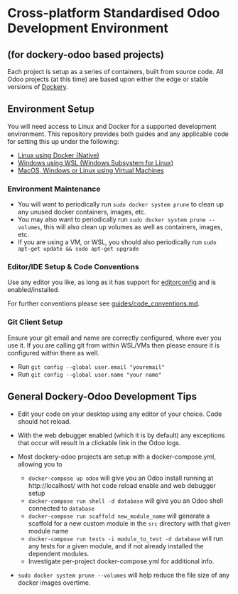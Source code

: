 # Cross-platform Standardised Odoo Development Environment
## (for dockery-odoo based projects)

Each project is setup as a series of containers, built from source code.
All Odoo projects (at this time) are based upon either the edge or stable versions of [Dockery](https://xoe-labs.github.io/dockery-odoo/).

## Environment Setup
You will need access to Linux and Docker for a supported development environment.
This repository provides both guides and any applicable code for setting this up under the following:

  * [Linux using Docker (Native)](guides/linux_native.md)
  * [Windows using WSL (Windows Subsystem for Linux)](guides/windows_subsystem_for_linux.md)
  * [MacOS, Windows or Linux using Virtual Machines](guides/virtual_machine_using_vagrant.md)

### Environment Maintenance
  
  * You will want to periodically run `sudo docker system prune` to clean up any unused docker containers, images, etc.
  * You may also want to periodically run `sudo docker system prune --volumes`, this will also clean up volumes as well as containers, images, etc.
  * If you are using a VM, or WSL, you should also periodically run `sudo apt-get update && sudo apt-get upgrade`

### Editor/IDE Setup & Code Conventions
Use any editor you like, as long as it has support for [editorconfig](https://editorconfig.org/) and is enabled/installed.

For further conventions please see [guides/code_conventions.md](guides/code_conventions.md).

### Git Client Setup
Ensure your git email and name are correctly configured, where ever you use it. If you are calling git from within WSL/VMs then please ensure it is configured within there as well.

 * Run `git config --global user.email "youremail"`
 * Run `git config --global user.name "your name"`

## General Dockery-Odoo Development Tips
  * Edit your code on your desktop using any editor of your choice. Code should hot reload.
  * With the web debugger enabled (which it is by default) any exceptions that occur will result in a clickable link in the Odoo logs.

  * Most dockery-odoo projects are setup with a docker-compose.yml, allowing you to
    * `docker-compose up odoo` will give you an Odoo install running at
      http://localhost/ with hot code reload enable and web debugger setup
    * `docker-compose run shell -d database` will give you an Odoo
      shell connected to `database`
    * `docker-compose run scaffold new_module_name` will generate a scaffold
      for a new custom module in the `src` directory with that given module name
    * `docker-compose run tests -i module_to_test -d database` will run any tests 
      for a given module, and if not already installed the dependent modules.
    * Investigate per-project docker-compose.yml for additional info.
  * `sudo docker system prune --volumes` will help reduce the file size of any docker images overtime.
